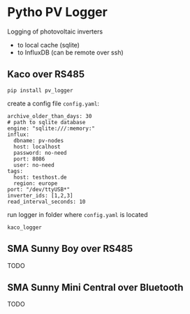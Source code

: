 # Pytho PV Logger

Logging of photovoltaic inverters
* to local cache (sqlite)
* to InfluxDB (can be remote over ssh)

## Kaco over RS485

```
pip install pv_logger
```

create a config file `config.yaml`:
```
archive_older_than_days: 30
# path to sqlite database
engine: "sqlite:///:memory:"
influx:
  dbname: pv-nodes
  host: localhost
  password: no-need
  port: 8086
  user: no-need
tags:
  host: testhost.de
  region: europe
port: "/dev/ttyUSB*"
inverter_ids: [1,2,3]
read_interval_seconds: 10
```

run logger in folder where `config.yaml` is located
```
kaco_logger
```

## SMA Sunny Boy over RS485

TODO

## SMA Sunny Mini Central over Bluetooth

TODO

